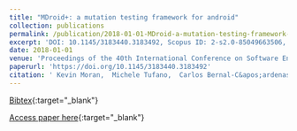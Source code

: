 ```yaml
---
title: "MDroid+: a mutation testing framework for android"
collection: publications
permalink: /publication/2018-01-01-MDroid-a-mutation-testing-framework-for-android
excerpt: 'DOI: 10.1145/3183440.3183492, Scopus ID: 2-s2.0-85049663506, Cited by: 6'
date: 2018-01-01
venue: 'Proceedings of the 40th International Conference on Software Engineering: Companion Proceeedings, ICSE 2018, Gothenburg, Sweden, May 27 - June 03, 2018'
paperurl: 'https://doi.org/10.1145/3183440.3183492'
citation: ' Kevin Moran,  Michele Tufano,  Carlos Bernal-C&apos;ardenas,  Mario V&apos;asquez,  Gabriele Bavota,  Christopher Vendome,  Massimiliano Di Penta,  Denys Poshyvanyk, &quot;MDroid+: a mutation testing framework for android.&quot; Proceedings of the 40th International Conference on Software Engineering: Companion Proceeedings, ICSE 2018, Gothenburg, Sweden, May 27 - June 03, 2018, 2018.'
---
```

[Bibtex](https://dblp.org/rec/bib/conf/icse/MoranTBVBVPP18){:target="_blank"}

[Access paper here](https://doi.org/10.1145/3183440.3183492){:target="_blank"}
